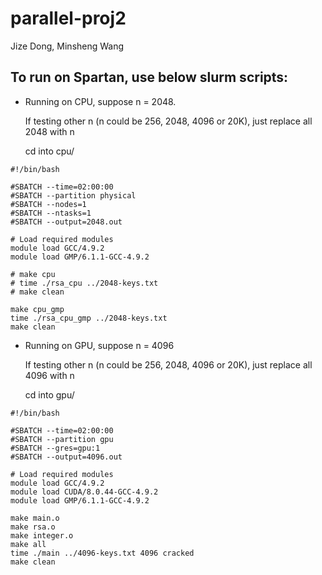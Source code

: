 # parallel-proj2
Jize Dong, Minsheng Wang

## To run on Spartan, use below slurm scripts:

- Running on CPU, suppose n = 2048. 

    If testing other n (n could be 256, 2048, 4096 or 20K), just replace all 2048 with n

    cd into cpu/
```
#!/bin/bash

#SBATCH --time=02:00:00
#SBATCH --partition physical
#SBATCH --nodes=1
#SBATCH --ntasks=1
#SBATCH --output=2048.out

# Load required modules
module load GCC/4.9.2
module load GMP/6.1.1-GCC-4.9.2

# make cpu
# time ./rsa_cpu ../2048-keys.txt
# make clean

make cpu_gmp
time ./rsa_cpu_gmp ../2048-keys.txt
make clean
```
- Running on GPU, suppose n = 4096

    If testing other n (n could be 256, 2048, 4096 or 20K), just replace all 4096 with n

    cd into gpu/
```
#!/bin/bash

#SBATCH --time=02:00:00
#SBATCH --partition gpu
#SBATCH --gres=gpu:1
#SBATCH --output=4096.out

# Load required modules
module load GCC/4.9.2
module load CUDA/8.0.44-GCC-4.9.2
module load GMP/6.1.1-GCC-4.9.2

make main.o
make rsa.o
make integer.o
make all
time ./main ../4096-keys.txt 4096 cracked
make clean
```
    
